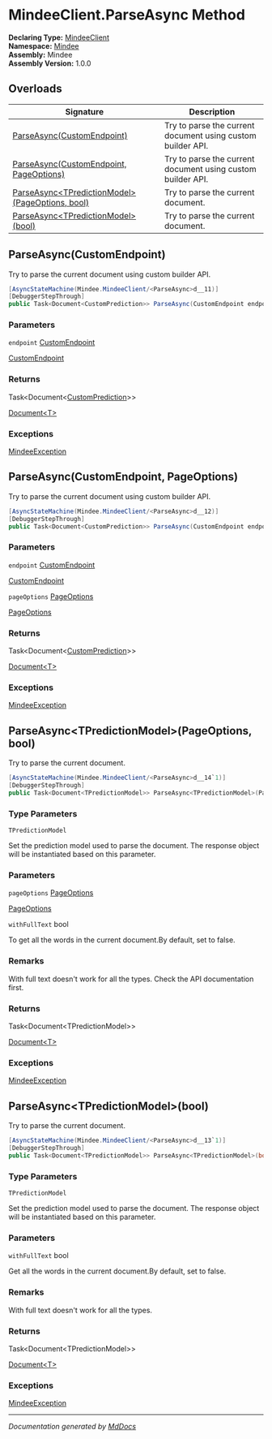 ﻿<!--  
  <auto-generated>   
    The contents of this file were generated by a tool.  
    Changes to this file may be list if the file is regenerated  
  </auto-generated>   
-->

# MindeeClient.ParseAsync Method

**Declaring Type:** [MindeeClient](../index.md)  
**Namespace:** [Mindee](../../index.md)  
**Assembly:** Mindee  
**Assembly Version:** 1.0.0

## Overloads

| Signature                                                                                        | Description                                                 |
| ------------------------------------------------------------------------------------------------ | ----------------------------------------------------------- |
| [ParseAsync(CustomEndpoint)](#parseasynccustomendpoint)                                          | Try to parse the current document using custom builder API. |
| [ParseAsync(CustomEndpoint, PageOptions)](#parseasynccustomendpoint-pageoptions)                 | Try to parse the current document using custom builder API. |
| [ParseAsync\<TPredictionModel\>(PageOptions, bool)](#parseasynctpredictionmodelpageoptions-bool) | Try to parse the current document.                          |
| [ParseAsync\<TPredictionModel\>(bool)](#parseasynctpredictionmodelbool)                          | Try to parse the current document.                          |

## ParseAsync(CustomEndpoint)

Try to parse the current document using custom builder API.

```csharp
[AsyncStateMachine(Mindee.MindeeClient/<ParseAsync>d__11)]
[DebuggerStepThrough]
public Task<Document<CustomPrediction>> ParseAsync(CustomEndpoint endpoint);
```

### Parameters

`endpoint`  [CustomEndpoint](../../Parsing/CustomEndpoint/index.md)

[CustomEndpoint](../../Parsing/CustomEndpoint/index.md)

### Returns

Task\<Document\<[CustomPrediction](../../Parsing/CustomBuilder/CustomPrediction/index.md)\>\>

[Document\<T\>](../../Parsing/Common/Document-1/index.md)

### Exceptions

[MindeeException](../../Exceptions/MindeeException/index.md)

## ParseAsync(CustomEndpoint, PageOptions)

Try to parse the current document using custom builder API.

```csharp
[AsyncStateMachine(Mindee.MindeeClient/<ParseAsync>d__12)]
[DebuggerStepThrough]
public Task<Document<CustomPrediction>> ParseAsync(CustomEndpoint endpoint, PageOptions pageOptions);
```

### Parameters

`endpoint`  [CustomEndpoint](../../Parsing/CustomEndpoint/index.md)

[CustomEndpoint](../../Parsing/CustomEndpoint/index.md)

`pageOptions`  [PageOptions](../../Input/PageOptions/index.md)

[PageOptions](../../Input/PageOptions/index.md)

### Returns

Task\<Document\<[CustomPrediction](../../Parsing/CustomBuilder/CustomPrediction/index.md)\>\>

[Document\<T\>](../../Parsing/Common/Document-1/index.md)

### Exceptions

[MindeeException](../../Exceptions/MindeeException/index.md)

## ParseAsync\<TPredictionModel\>(PageOptions, bool)

Try to parse the current document.

```csharp
[AsyncStateMachine(Mindee.MindeeClient/<ParseAsync>d__14`1)]
[DebuggerStepThrough]
public Task<Document<TPredictionModel>> ParseAsync<TPredictionModel>(PageOptions pageOptions, bool withFullText = false);
```

### Type Parameters

`TPredictionModel`

Set the prediction model used to parse the document.             The response object will be instantiated based on this parameter.

### Parameters

`pageOptions`  [PageOptions](../../Input/PageOptions/index.md)

[PageOptions](../../Input/PageOptions/index.md)

`withFullText`  bool

To get all the words in the current document.By default, set to false.

### Remarks

With full text doesn't work for all the types. Check the API documentation first.

### Returns

Task\<Document\<TPredictionModel\>\>

[Document\<T\>](../../Parsing/Common/Document-1/index.md)

### Exceptions

[MindeeException](../../Exceptions/MindeeException/index.md)

## ParseAsync\<TPredictionModel\>(bool)

Try to parse the current document.

```csharp
[AsyncStateMachine(Mindee.MindeeClient/<ParseAsync>d__13`1)]
[DebuggerStepThrough]
public Task<Document<TPredictionModel>> ParseAsync<TPredictionModel>(bool withFullText = false);
```

### Type Parameters

`TPredictionModel`

Set the prediction model used to parse the document.             The response object will be instantiated based on this parameter.

### Parameters

`withFullText`  bool

Get all the words in the current document.By default, set to false.

### Remarks

With full text doesn't work for all the types.

### Returns

Task\<Document\<TPredictionModel\>\>

[Document\<T\>](../../Parsing/Common/Document-1/index.md)

### Exceptions

[MindeeException](../../Exceptions/MindeeException/index.md)

___

*Documentation generated by [MdDocs](https://github.com/ap0llo/mddocs)*
